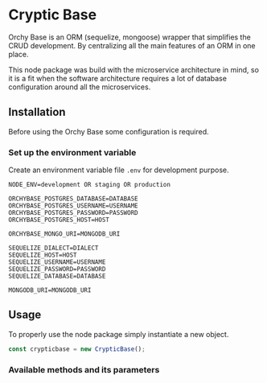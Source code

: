 # Cryptic Base

Orchy Base is an ORM (sequelize, mongoose) wrapper that simplifies the CRUD development. By centralizing all the main features of an ORM in one place.

This node package was build with the microservice architecture in mind, so it is a fit when the software architecture requires a lot of database configuration around all the microservices.

## Installation

Before using the Orchy Base some configuration is required.

### Set up the environment variable

Create an environment variable file `.env` for development purpose.

```
NODE_ENV=development OR staging OR production

ORCHYBASE_POSTGRES_DATABASE=DATABASE
ORCHYBASE_POSTGRES_USERNAME=USERNAME
ORCHYBASE_POSTGRES_PASSWORD=PASSWORD
ORCHYBASE_POSTGRES_HOST=HOST

ORCHYBASE_MONGO_URI=MONGODB_URI

SEQUELIZE_DIALECT=DIALECT
SEQUELIZE_HOST=HOST
SEQUELIZE_USERNAME=USERNAME
SEQUELIZE_PASSWORD=PASSWORD
SEQUELIZE_DATABASE=DATABASE

MONGODB_URI=MONGODB_URI
```

## Usage

To properly use the node package simply instantiate a new object.

```javascript
const crypticbase = new CrypticBase();
```

### Available methods and its parameters
